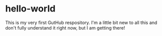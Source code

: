 # hello-world
This is my very first GutHub respository. I'm a little bit new to all this and don't fully understand it right now, but I am getting there!
